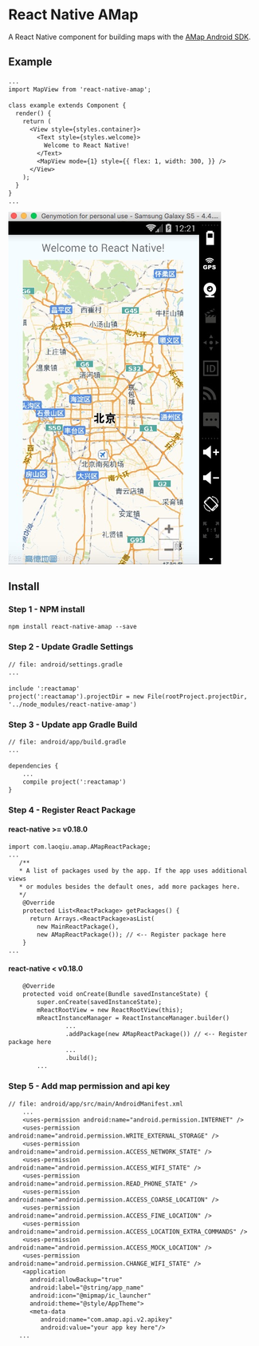 # React Native AMap
A React Native component for building maps with the [AMap Android SDK](http://lbs.amap.com/api/android-sdk/summary/).

## Example
```
...
import MapView from 'react-native-amap';

class example extends Component {
  render() {
    return (
      <View style={styles.container}>
        <Text style={styles.welcome}>
          Welcome to React Native!
        </Text>
        <MapView mode={1} style={{ flex: 1, width: 300, }} />
      </View>
    );
  }
}
...
```
![image](example/example.png)

## Install

### Step 1 - NPM install

```
npm install react-native-amap --save
```

### Step 2 - Update Gradle Settings

```
// file: android/settings.gradle
...

include ':reactamap'
project(':reactamap').projectDir = new File(rootProject.projectDir, '../node_modules/react-native-amap')
```

### Step 3 - Update app Gradle Build

```
// file: android/app/build.gradle
...

dependencies {
    ...
    compile project(':reactamap')
}
```

### Step 4 - Register React Package

#### react-native >= v0.18.0
```
import com.laoqiu.amap.AMapReactPackage;
...
   /**
   * A list of packages used by the app. If the app uses additional views
   * or modules besides the default ones, add more packages here.
   */
    @Override
    protected List<ReactPackage> getPackages() {
      return Arrays.<ReactPackage>asList(
        new MainReactPackage(),
        new AMapReactPackage()); // <-- Register package here
    }
...
```
#### react-native < v0.18.0
```
    @Override
    protected void onCreate(Bundle savedInstanceState) {
        super.onCreate(savedInstanceState);
        mReactRootView = new ReactRootView(this);
        mReactInstanceManager = ReactInstanceManager.builder()
        		...
				.addPackage(new AMapReactPackage()) // <-- Register package here
				...
				.build();
		...
```
### Step 5 - Add map permission and api key

```
// file: android/app/src/main/AndroidManifest.xml
	...
	<uses-permission android:name="android.permission.INTERNET" />
    <uses-permission android:name="android.permission.WRITE_EXTERNAL_STORAGE" />
    <uses-permission android:name="android.permission.ACCESS_NETWORK_STATE" />
    <uses-permission android:name="android.permission.ACCESS_WIFI_STATE" />
    <uses-permission android:name="android.permission.READ_PHONE_STATE" />
    <uses-permission android:name="android.permission.ACCESS_COARSE_LOCATION" />
    <uses-permission android:name="android.permission.ACCESS_FINE_LOCATION" />
    <uses-permission android:name="android.permission.ACCESS_LOCATION_EXTRA_COMMANDS" />
    <uses-permission android:name="android.permission.ACCESS_MOCK_LOCATION" />
    <uses-permission android:name="android.permission.CHANGE_WIFI_STATE" />
    <application
      android:allowBackup="true"
      android:label="@string/app_name"
      android:icon="@mipmap/ic_launcher"
      android:theme="@style/AppTheme">
      <meta-data
         android:name="com.amap.api.v2.apikey"
         android:value="your app key here"/>
   ...
```
